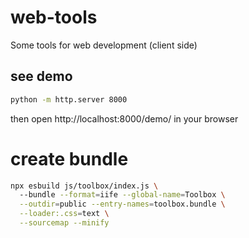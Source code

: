 # web-tools
Some tools for web development (client side)

## see demo
```bash
python -m http.server 8000
```
then open http://localhost:8000/demo/ in your browser


# create bundle
```bash
npx esbuild js/toolbox/index.js \           
  --bundle --format=iife --global-name=Toolbox \
  --outdir=public --entry-names=toolbox.bundle \
  --loader:.css=text \
  --sourcemap --minify
```